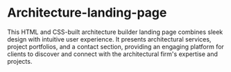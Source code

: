# Architecture-landing-page
This HTML and CSS-built architecture builder landing page combines sleek design with intuitive user experience. It presents architectural services, project portfolios, and a contact section, providing an engaging platform for clients to discover and connect with the architectural firm's expertise and projects.
